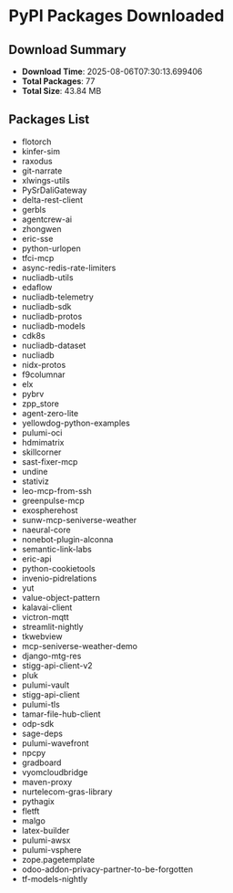 # PyPI Packages Downloaded

## Download Summary
- **Download Time**: 2025-08-06T07:30:13.699406
- **Total Packages**: 77
- **Total Size**: 43.84 MB

## Packages List
- flotorch
- kinfer-sim
- raxodus
- git-narrate
- xlwings-utils
- PySrDaliGateway
- delta-rest-client
- gerbls
- agentcrew-ai
- zhongwen
- eric-sse
- python-urlopen
- tfci-mcp
- async-redis-rate-limiters
- nucliadb-utils
- edaflow
- nucliadb-telemetry
- nucliadb-sdk
- nucliadb-protos
- nucliadb-models
- cdk8s
- nucliadb-dataset
- nucliadb
- nidx-protos
- f9columnar
- elx
- pybrv
- zpp_store
- agent-zero-lite
- yellowdog-python-examples
- pulumi-oci
- hdmimatrix
- skillcorner
- sast-fixer-mcp
- undine
- stativiz
- leo-mcp-from-ssh
- greenpulse-mcp
- exospherehost
- sunw-mcp-seniverse-weather
- naeural-core
- nonebot-plugin-alconna
- semantic-link-labs
- eric-api
- python-cookietools
- invenio-pidrelations
- yut
- value-object-pattern
- kalavai-client
- victron-mqtt
- streamlit-nightly
- tkwebview
- mcp-seniverse-weather-demo
- django-mtg-res
- stigg-api-client-v2
- pluk
- pulumi-vault
- stigg-api-client
- pulumi-tls
- tamar-file-hub-client
- odp-sdk
- sage-deps
- pulumi-wavefront
- npcpy
- gradboard
- vyomcloudbridge
- maven-proxy
- nurtelecom-gras-library
- pythagix
- fletft
- malgo
- latex-builder
- pulumi-awsx
- pulumi-vsphere
- zope.pagetemplate
- odoo-addon-privacy-partner-to-be-forgotten
- tf-models-nightly
